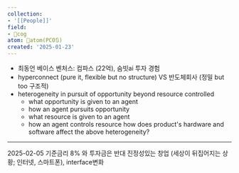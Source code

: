 ```yaml
---
collection:
- '[[People]]'
field:
- 👾cog
atom: 🧭atom(PCO🔃)
created: '2025-01-23'
---
```


- 최동언 베이스 벤처스: 컴파스 (22억), 숨빗ai 투자 경험
- hyperconnect (pure it, flexible but no structure) VS 반도체회사 (정밀 but too 구조적)
- heterogeneity in pursuit of opportunity beyond resource controlled
	- what opportunity is given to an agent
	- how an agent pursuits opportunity 
	- what resource is given to an agent 
	- how an agent controls resource 
how does product's hardware and software affect the above heterogeneity?


---

2025-02-05
기준금리 8% 와 투자금은 반대 
진정성있는 창업 (세상이 뒤집어지는 상황; 인터넷, 스마트폰), interface변화


